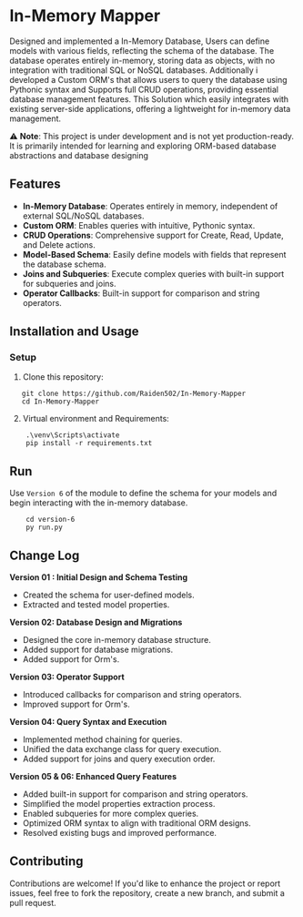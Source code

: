 # **In-Memory Mapper**

Designed and implemented a In-Memory Database, Users can define models with various fields, reflecting the schema of the database. The database operates entirely in-memory, storing data as objects, with no integration with traditional SQL or NoSQL databases. Additionally i developed a Custom ORM's that allows users to query the database using Pythonic syntax and Supports full CRUD operations, providing essential database management features. This Solution which easily integrates with existing server-side applications, offering a lightweight for in-memory data management.

⚠️ **Note**: This project is under development and is not yet production-ready. It is primarily intended for learning and exploring ORM-based database abstractions and database designing


## **Features**
- **In-Memory Database**: Operates entirely in memory, independent of external SQL/NoSQL databases.
- **Custom ORM**: Enables queries with intuitive, Pythonic syntax.
- **CRUD Operations**: Comprehensive support for Create, Read, Update, and Delete actions.
- **Model-Based Schema**: Easily define models with fields that represent the database schema.
- **Joins and Subqueries**: Execute complex queries with built-in support for subqueries and joins.
- **Operator Callbacks**: Built-in support for comparison and string operators.

## **Installation and Usage**

### **Setup**
1. Clone this repository:
```
   git clone https://github.com/Raiden502/In-Memory-Mapper
   cd In-Memory-Mapper
```

2. Virtual environment and Requirements:
``` 
    .\venv\Scripts\activate
    pip install -r requirements.txt
```
## Run
Use `Version 6` of the module to define the schema for your models and begin interacting with the in-memory database.
```
    cd version-6
    py run.py
```

## Change Log
**Version 01 : Initial Design and Schema Testing** 
- Created the schema for user-defined models.
- Extracted and tested model properties.

**Version 02: Database Design and Migrations**
- Designed the core in-memory database structure.
- Added support for database migrations.
- Added support for Orm's.

**Version 03: Operator Support**
- Introduced callbacks for comparison and string operators.
- Improved support for Orm's.

**Version 04: Query Syntax and Execution**
- Implemented method chaining for queries.
- Unified the data exchange class for query execution.
- Added support for joins and query execution order.

**Version 05 & 06: Enhanced Query Features**
- Added built-in support for comparison and string operators.
- Simplified the model properties extraction process.
- Enabled subqueries for more complex queries.
- Optimized ORM syntax to align with traditional ORM designs.
- Resolved existing bugs and improved performance.

## Contributing
Contributions are welcome! If you'd like to enhance the project or report issues, feel free to fork the repository, create a new branch, and submit a pull request.

